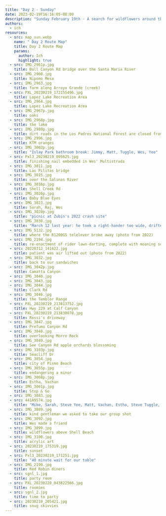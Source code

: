 ```yaml
---
title: "Day 2 - Sunday"
date: 2023-02-19T16:16:05-08:00
description: "Sunday February 19th - A search for wildflowers around the Central Coast"
authors:
  - ich
resources:
  - src: map_sun.webp
    name: " Day 2 Route Map"
    title: Day 2 Route Map
    params:
      author: Ich
      highlight: true
  - src: IMG_2961p.jpg
    title: Bull Canyon Rd bridge over the Santa Maria River
  - src: IMG_2960.jpg
    title: Nipomo Mesa
  - src: IMG_2963.jpg
    title: farm along Arroyo Grande (creek)
  - src: PXL_20230219_172155496.jpg
    title: Lopez Lake Recreation Area
  - src: IMG_2964.jpg
    title: Lopez Lake Recreation Area
  - src: IMG_2967p.jpg
    title: oaks
  - src: IMG_2968p.jpg
    title: the lake
  - src: IMG_2989p.jpg
    title: dirt roads in the Los Padres National Forest are closed from this wet winter
  - src: IMG_2996.jpg
    title: KTM oranges
  - src: IMG_3002p.jpg
    title: "Islay Park bathroom break: Jimmy, Matt, Tuggle, Wes, Yee"
  - src: Pxl3_20230219_095625.jpg
    title: finishing nail embedded in Wes' Multistrada
  - src: IMG_3011.jpg
    title: Las Pilitas bridge
  - src: IMG_3015.jpg
    title: over the Salinas River
  - src: IMG_3016p.jpg
    title: Shell Creek Rd
  - src: IMG_3026p.jpg
    title: Baby Blue Eyes
  - src: IMG_3023.jpg
    title: Sarah, Raj, Wes
  - src: IMG_3028p.jpg
    title: "picnic at Zubin's 2022 crash site"
  - src: IMG_3030.jpg
    title: "March 12 last year: he took a right-hander too wide, drifted left onto the dirt shoulder, then hit this ditch"
  - src: IMG_5132.jpg
    title: where the R1200GS telelever broke away (photo from 2022)
  - src: IMG_2194.jpg
    title: re-enactment of rider lawn-darting, complete with moaning sound effects
  - src: 20220312_141622.jpg
    title: patient was air lifted out (photo from 2022)
  - src: IMG_3032.jpg
    title: back to our sandwiches
  - src: IMG_3042p.jpg
    title: Camatta Canyon
  - src: IMG_3040.jpg
  - src: IMG_3043.jpg
  - src: IMG_3044.jpg
    title: Clark Rd
  - src: IMG_3046.jpg
    title: the Temblor Range
  - src: PXL_20230219_213813752.jpg
    title: Hwy 229 at Calf Canyon
  - src: PXL_20230219_213830078.jpg
    title: Rossi's driveway
  - src: IMG_3047.jpg
    title: Prefumo Canyon Rd
  - src: IMG_3048.jpg
    title: overlooking Morro Rock
  - src: IMG_3049.jpg
    title: See Canyon Rd apple orchards blossoming
  - src: IMG_3103p.jpg
    title: Seacliff Dr
  - src: IMG_3054.jpg
    title: city of Pismo Beach
  - src: IMG_3055p.jpg
    title: endangering a minor
  - src: IMG_3068p.jpg
    title: Estha, Vachan
  - src: IMG_3061p.jpg
    title: Stop & Go
  - src: IMG_3083.jpg
  - src: 441A9574.jpg
    title: "Mike, Sarah, Steve Yee, Matt, Vachan, Estha, Steve Tuggle, Paul, Henry, Raj, Esther, Helmut, Ich, Jimmy, Zubin, JT, Wes; not pictured: Steve Gibson, Steve Chin, Kent, Mia, Mary Anne"
  - src: IMG_3089.jpg
    title: kind gentleman we asked to take our group shot
  - src: IMG_3092.jpg
    title: Wes made a friend
  - src: IMG_3099.jpg
    title: wildflowers above Shell Beach
  - src: IMG_3100.jpg
    title: acrylic art
  - src: 20230219_175319.jpg
    title: sunset
  - src: Pxl3_20230219_171251.jpg
    title: "40 minute wait for our table"
  - src: IMG_2199.jpg
    title: Red Robin diners
  - src: sgnl_1.jpg
    title: party room
  - src: PXL_20230220_043822566.jpg
    title: roomies
  - src: sgnl_2.jpg
    title: time to party
  - src: 20230219_205421.jpg
    title: snug skivvies
---
```

